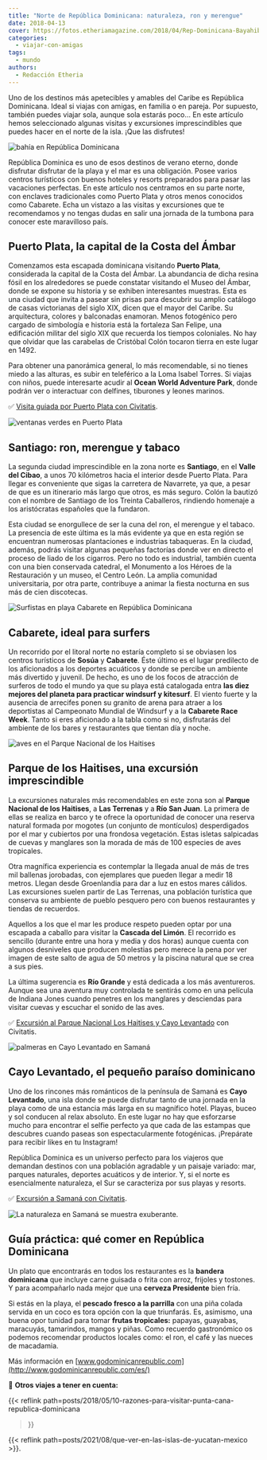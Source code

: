 ```yaml
---
title: "Norte de República Dominicana: naturaleza, ron y merengue"
date: 2018-04-13
cover: https://fotos.etheriamagazine.com/2018/04/Rep-Dominicana-Bayahibe.jpg
categories: 
  - viajar-con-amigas
tags: 
  - mundo
authors: 
  - Redacción Etheria
---
```


Uno de los destinos más apetecibles y amables del Caribe es República Dominicana. Ideal 
si viajas con amigas, en familia o en pareja. Por supuesto, también puedes viajar sola, 
aunque sola estarás poco... En este artículo hemos seleccionado algunas visitas y 
excursiones imprescindibles que puedes hacer en el norte de la isla. ¡Que las disfrutes! 

![bahía en República Dominicana](https://fotos.etheriamagazine.com/2018/04/Rep-Dominicana-Bayahibe.jpg "El azul turquesa del mar es la mejor invitación al baño en República Dominicana.")

República Dominica es uno de esos destinos de verano eterno, donde disfrutar disfrutar 
de la playa y el mar es una obligación. Posee varios centros turísticos con buenos 
hoteles y resorts preparados para pasar las vacaciones perfectas. En este artículo nos 
centramos en su parte norte, con enclaves tradicionales como Puerto Plata y otros menos 
conocidos como Cabarete. Echa un vistazo a las visitas y excursiones que te recomendamos 
y no tengas dudas en salir una jornada de la tumbona para conocer este maravilloso país. 

## Puerto Plata, la capital de la Costa del Ámbar

Comenzamos esta escapada dominicana visitando **Puerto Plata**, considerada la capital 
de la Costa del Ámbar. La abundancia de dicha resina fósil en los alrededores se puede 
constatar visitando el Museo del Ámbar, donde se expone su historia y se exhiben 
interesantes muestras. Esta es una ciudad que invita a pasear sin prisas para descubrir 
su amplio catálogo de casas victorianas del siglo XIX, dicen que el mayor del Caribe. Su 
arquitectura, colores y balconadas enamoran. Menos fotogénico pero cargado de simbología 
e historia está la fortaleza San Felipe, una edificación militar del siglo XIX que 
recuerda los tiempos coloniales. No hay que olvidar que las carabelas de Cristóbal Colón 
tocaron tierra en este lugar en 1492. 

Para obtener una panorámica general, lo más recomendable, si no tienes miedo a las 
alturas, es subir en teleférico a la Loma Isabel Torres. Si viajas con niños, puede 
interesarte acudir al **Ocean World Adventure Park**, donde podrán ver o interactuar con 
delfines, tiburones y leones marinos. 

✅ [Visita guiada por Puerto Plata con 
Civitatis](https://www.civitatis.com/es/puerto-plata/visita-guiada-puerto-plata/?aid=10211). 

![ventanas verdes en Puerto Plata](https://fotos.etheriamagazine.com/2018/04/Republica-Dominicana-Puerto-Plata.jpg "En Puerto Plata la arquitectura recuerda a la época colonial.")

## Santiago: ron, merengue y tabaco

La segunda ciudad imprescindible en la zona norte es **Santiago**, en el **Valle del 
Cibao**, a unos 70 kilómetros hacia el interior desde Puerto Plata. Para llegar es 
conveniente que sigas la carretera de Navarrete, ya que, a pesar de que es un itinerario 
más largo que otros, es más seguro. Colón la bautizó con el nombre de Santiago de los 
Treinta Caballeros, rindiendo homenaje a los aristócratas españoles que la fundaron. 

Esta ciudad se enorgullece de ser la cuna del ron, el merengue y el tabaco. La presencia 
de este última es la más evidente ya que en esta región se encuentran numerosas 
plantaciones e industrias tabaqueras. En la ciudad, además, podrás visitar algunas 
pequeñas factorías donde ver en directo el proceso de liado de los cigarros. Pero no 
todo es industrial, también cuenta con una bien conservada catedral, el Monumento a los 
Héroes de la Restauración y un museo, el Centro León. La amplia comunidad universitaria, 
por otra parte, contribuye a animar la fiesta nocturna en sus más de cien discotecas. 

![Surfistas en playa Cabarete en República Dominicana](https://fotos.etheriamagazine.com/2018/04/Playa-del-Encuentro.jpg "La playa de Cabarete es uno de las mecas del surf en República Dominicana.")

## Cabarete, ideal para surfers

Un recorrido por el litoral norte no estaría completo si se obviasen los centros 
turísticos de **Sosúa** y **Cabarete**. Éste último es el lugar predilecto de los 
aficionados a los deportes acuáticos y donde se percibe un ambiente más divertido y 
juvenil. De hecho, es uno de los focos de atracción de surferos de todo el mundo ya que 
su playa está catalogada entra **las diez mejores del planeta para practicar windsurf y 
kitesurf**. El viento fuerte y la ausencia de arrecifes ponen su granito de arena para 
atraer a los deportistas al Campeonato Mundial de Windsurf y a la **Cabarete Race 
Week**. Tanto si eres aficionado a la tabla como si no, disfrutarás del ambiente de los 
bares y restaurantes que tientan día y noche. 

![aves en el Parque Nacional de los Haitises](https://fotos.etheriamagazine.com/2018/04/Republica-Dominicana-P-N-Haitises-aves.jpg "En el Parque Nacional de los Haitises se pueden ver centenares de aves tropicales.")

## Parque de los Haitises, una excursión imprescindible

La excursiones naturales más recomendables en este zona son al **Parque Nacional de los 
Haitises**, a **Las Terrenas** y a **Río San Juan**. La primera de ellas se realiza en 
barco y te ofrece la oportunidad de conocer una reserva natural formada por mogotes (un 
conjunto de montículos) desperdigados por el mar y cubiertos por una frondosa 
vegetación. Estas isletas salpicadas de cuevas y manglares son la morada de más de 100 
especies de aves tropicales. 

Otra magnífica experiencia es contemplar la llegada anual de más de tres mil ballenas 
jorobadas, con ejemplares que pueden llegar a medir 18 metros. Llegan desde Groenlandia 
para dar a luz en estos mares cálidos. Las excursiones suelen partir de Las Terrenas, 
una población turística que conserva su ambiente de pueblo pesquero pero con buenos 
restaurantes y tiendas de recuerdos. 

Aquellos a los que el mar les produce respeto pueden optar por una escapada a caballo 
para visitar la **Cascada del Limón**. El recorrido es sencillo (durante entre una hora 
y media y dos horas) aunque cuenta con algunos desniveles que producen molestias pero 
merece la pena por ver imagen de este salto de agua de 50 metros y la piscina natural 
que se crea a sus pies. 

La última sugerencia es **Río Grande** y está dedicada a los más aventureros. Aunque sea 
una aventura muy controlada te sentirás como en una película de Indiana Jones cuando 
penetres en los manglares y desciendas para visitar cuevas y escuchar el sonido de las 
aves. 

✅ [Excursión al Parque Nacional Los Haitises y Cayo 
Levantado](https://www.civitatis.com/es/samana/excursion-haitises-cayo-levantado/?aid=10211) 
con Civitatis. 

![palmeras en Cayo Levantado en Samaná](https://fotos.etheriamagazine.com/2018/04/CayoLevantado.jpg "Cayo Levantado es uno de los rincones secretos de Samaná.")

## Cayo Levantado, el pequeño paraíso dominicano

Uno de los rincones más románticos de la península de Samaná es **Cayo Levantado**, una 
isla donde se puede disfrutar tanto de una jornada en la playa como de una estancia más 
larga en su magnífico hotel. Playas, buceo y sol conducen al relax absoluto. En este 
lugar no hay que esforzarse mucho para encontrar el selfie perfecto ya que cada de las 
estampas que descubres cuando paseas son espectacularmente fotogénicas. ¡Prepárate para 
recibir likes en tu Instagram! 

República Dominica es un universo perfecto para los viajeros que demandan destinos con 
una población agradable y un paisaje variado: mar, parques naturales, deportes acuáticos 
y de interior. Y, si el norte es esencialmente naturaleza, el Sur se caracteriza por sus 
playas y resorts. 

✅ [Excursión a Samaná con 
Civitatis](https://www.civitatis.com/es/punta-cana/excursion-bahia-samana/?aid=10211). 

![La naturaleza en Samaná se muestra exuberante.](https://fotos.etheriamagazine.com/2018/04/Republica-Dominicana-P-N-Haitises-2.jpg "La naturaleza en Samaná se muestra exuberante.")

## Guía práctica: qué comer en República Dominicana

Un plato que encontrarás en todos los restaurantes es la **bandera dominicana** que 
incluye carne guisada o frita con arroz, frijoles y tostones. Y para acompañarlo nada 
mejor que una **cerveza Presidente** bien fría. 

Si estás en la playa, el **pescado fresco a la parrilla** con una piña colada servida en 
un coco es tora opción con la que triunfarás. Es, asimismo, una buena opor tunidad para 
tomar **frutas tropicales:** papayas, guayabas, maracuyás, tamarindos, mangos y piñas. 
Como recuerdo gastronómico os podemos recomendar productos locales como: el ron, el café 
y las nueces de macadamia. 

Más información en [www.godominicanrepublic.com](http://www.godominicanrepublic.com/es/) 

📌 **Otros viajes a tener en cuenta:** 

{{< reflink path=posts/2018/05/10-razones-para-visitar-punta-cana-republica-dominicana 
>}} 

{{< reflink path=posts/2021/08/que-ver-en-las-islas-de-yucatan-mexico >}}.
